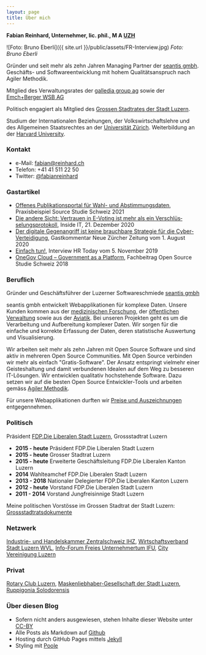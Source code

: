 ```yaml
---
layout: page
title: Über mich
---
```


**Fabian Reinhard, Unternehmer, lic. phil., M A [UZH](http://www.uzh.ch)**

![Foto: Bruno Eberli]({{ site.url }}/public/assets/FR-Interview.jpg) *Foto: Bruno Eberli*

Gründer und seit mehr als zehn Jahren Managing Partner der [seantis gmbh](http://www.seantis.ch). Geschäfts- und Softwareentwicklung mit hohem Qualitätsanspruch nach Agiler Methodik.

Mitglied des Verwaltungsrates der [galledia group ag](https://www.galledia-group.ch/unternehmen/fuehrung) sowie der [Emch+Berger WSB AG](https://www.emchberger.ch/de/emchberger-wsb-ag)

Politisch engagiert als Mitglied des [Grossen Stadtrates der Stadt Luzern](https://www.stadtluzern.ch/politikverwaltung/grosserstadtrat/5973).

Studium der Internationalen Beziehungen, der Volkswirtschaftslehre und des Allgemeinen Staatsrechtes an der [Universität Zürich](http://www.uzh.ch). Weiterbildung an der [Harvard University](https://www.harvard.edu).

### Kontakt
- e-Mail: [fabian@reinhard.ch](mailto:fabian@reinhard.ch)
- Telefon: +41 41 511 22 50
- Twitter: [@fabianreinhard](https://www.twitter.com/fabianreinhard)

### Gastartikel
- [Offenes Publikationsportal für Wahl- und Abstimmungsdaten](https://oss-studie.ch/assets/pdfs/OSS-Studie2021.pdf), Praxisbeispiel Source Studie Schweiz 2021
- [Die andere Sicht: Vertrauen in E-Voting ist mehr als ein Verschlüs­selungs­protokoll](https://www.inside-it.ch/de/post/die-andere-sicht-vertrauen-in-e-voting-ist-mehr-als-ein-verschluesselungsprotokoll-20201221), Inside IT, 21. Dezember 2020
- [Der digitale Gegenangriff ist keine brauchbare Strategie für die Cyber-Verteidigung](https://www.nzz.ch/schweiz/der-digitale-gegenangriff-ist-keine-gute-verteidigungsstrategie-ld.1568757), Gastkommentar Neue Zürcher Zeitung vom 1. August 2020
- [Einfach tun!](https://hrtoday.ch/de/article/einfach-tun-knowing-learning-doing-gap), Interview HR Today vom 5. November 2019
- [OneGov Cloud – Government as a Platform](https://www.oss-studie.ch/open-source-studie-2018.pdf), Fachbeitrag Open Source Studie Schweiz 2018

### Beruflich
Gründer und Geschäftsführer der Luzerner Softwareschmiede [seantis gmbh](https://www.seantis.ch)

seantis gmbh entwickelt Webapplikationen für komplexe Daten. Unsere Kunden kommen aus der [medizinischen Forschung](https://www.healthdata.ai), der [öffentlichen Verwaltung](https://www.onegovcloud.ch) sowie aus der [Aviatik](https://www.mycontrol.aero).
Bei unseren Projekten geht es um die Verarbeitung und Aufbereitung komplexer Daten. Wir sorgen für die einfache und korrekte Erfassung der Daten, deren statistische Auswertung und Visualisierung.

Wir arbeiten seit mehr als zehn Jahren mit Open Source Software und sind aktiv in mehreren Open Source Communities. Mit Open Source verbinden wir mehr als einfach "Gratis-Software". Der Ansatz entspringt vielmehr einer Geisteshaltung und damit verbundenen Idealen auf dem Weg zu besseren IT-Lösungen. Wir entwicklen qualitativ hochstehende Software. Dazu setzen wir auf die besten Open Source Entwickler-Tools und arbeiten gemäss [Agiler Methodik](https://www.seantis.ch/portrait/agile-softwareentwicklung).

Für unsere Webapplikationen durften wir [Preise und Auszeichnungen](https://www.seantis.ch/portrait/awards/) entgegennehmen.

### Politisch
Präsident [FDP.Die Liberalen Stadt Luzern](http://www.fdp-stadtluzern.ch), Grossstadtrat Luzern

- **2015 - heute** Präsident FDP.Die Liberalen Stadt Luzern
- **2015 - heute** Grosser Stadtrat Luzern
- **2015 - heute** Erweiterte Geschäftsleitung FDP.Die Liberalen Kanton Luzern
- **2014** Wahlteamchef FDP.Die Liberalen Stadt Luzern
- **2013 - 2018** Nationaler Delegierter FDP.Die Liberalen Kanton Luzern
- **2012 - heute** Vorstand FDP.Die Liberalen Stadt Luzern
- **2011 - 2014** Vorstand Jungfreisinnige Stadt Luzern  

Meine politischen Vorstösse im Grossen Stadtrat der Stadt Luzern: [Grossstadtratsdokumente](https://www.stadtluzern.ch/politikverwaltung/behoerdenmitglieder/54142)

### Netzwerk
[Industrie- und Handelskammer Zentralschweiz IHZ](http://www.ihz.ch/home.html), [Wirtschaftsverband Stadt Luzern WVL](http://www.wvl.ch), [Info-Forum Freies Unternehmertum IFU](http://www.ifu.ch), [City Vereinigung Luzern](https://www.city-luzern.ch)

### Privat
[Rotary Club Luzern](http://www.rotaryclubluzern.ch), [Maskenliebhaber-Gesellschaft der Stadt Luzern](http://www.mlg.ch), [Ruppigonia Solodorensis](http://ruppigonia.ch)

### Über diesen Blog
- Sofern nicht anders ausgewiesen, stehen Inhalte dieser Website unter [CC-BY](http://creativecommons.org/licenses/by/4.0/deed.de)
- Alle Posts als Markdown auf [Github](https://github.com/freinhard/freinhard.github.io)
- Hosting durch GitHub Pages mittels [Jekyll](https://jekyllrb.com)
- Styling mit [Poole](http://getpoole.com)

<!-- ### Fotos
- Foto mit Hintergrund [[JPEG, 10.8 MB]]({{ site.url }}/public/assets/Fabian-Reinhard-Hintergrund.jpg)
- Foto freigestellt [[JPEG, 7.7 MB]]({{ site.url }}/public/assets/Fabian-Reinhard-Freigestellt.jpg) -->